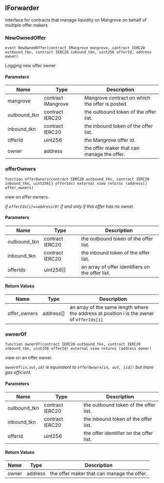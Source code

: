 ## IForwarder

Interface for contracts that manage liquidity on Mangrove on behalf of multiple offer makers

### NewOwnedOffer

```solidity
event NewOwnedOffer(contract IMangrove mangrove, contract IERC20 outbound_tkn, contract IERC20 inbound_tkn, uint256 offerId, address owner)
```

Logging new offer owner

#### Parameters

| Name | Type | Description |
| ---- | ---- | ----------- |
| mangrove | contract IMangrove | Mangrove contract on which the offer is posted |
| outbound_tkn | contract IERC20 | the outbound token of the offer list. |
| inbound_tkn | contract IERC20 | the inbound token of the offer list. |
| offerId | uint256 | the Mangrove offer id. |
| owner | address | the offer maker that can manage the offer. |

### offerOwners

```solidity
function offerOwners(contract IERC20 outbound_tkn, contract IERC20 inbound_tkn, uint256[] offerIds) external view returns (address[] offer_owners)
```

view on offer owners.

_if `offerIds[i]==address(0)` if and only if this offer has no owner._

#### Parameters

| Name | Type | Description |
| ---- | ---- | ----------- |
| outbound_tkn | contract IERC20 | the outbound token of the offer list. |
| inbound_tkn | contract IERC20 | the inbound token of the offer list. |
| offerIds | uint256[] | an array of offer identifiers on the offer list. |

#### Return Values

| Name | Type | Description |
| ---- | ---- | ----------- |
| offer_owners | address[] | an array of the same length where the address at position i is the owner of `offerIds[i]` |

### ownerOf

```solidity
function ownerOf(contract IERC20 outbound_tkn, contract IERC20 inbound_tkn, uint256 offerId) external view returns (address owner)
```

view on an offer owner.

_`ownerOf(in,out,id)` is equivalent to `offerOwners(in, out, [id])` but more gas efficient._

#### Parameters

| Name | Type | Description |
| ---- | ---- | ----------- |
| outbound_tkn | contract IERC20 | the outbound token of the offer list. |
| inbound_tkn | contract IERC20 | the inbound token of the offer list. |
| offerId | uint256 | the offer identifier on the offer list. |

#### Return Values

| Name | Type | Description |
| ---- | ---- | ----------- |
| owner | address | the offer maker that can manage the offer. |

